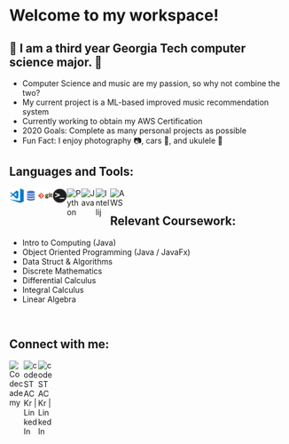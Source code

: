 # Welcome to my workspace!


## :bee: I am a third year Georgia Tech computer science major. :bee:

- Computer Science and music are my passion, so why not combine the two?
- My current project is a ML-based improved music recommendation system 
- Currently working to obtain my AWS Certification
- 2020 Goals: Complete as many personal projects as possible 
- Fun Fact: I enjoy photography :camera:, cars :red_car:, and ukulele :musical_note:


## Languages and Tools:
<img align="left" alt="Visual Studio Code" width="26px" src="https://raw.githubusercontent.com/github/explore/80688e429a7d4ef2fca1e82350fe8e3517d3494d/topics/visual-studio-code/visual-studio-code.png" />
<img align="left" alt="SQL" width="26px" src="https://raw.githubusercontent.com/github/explore/80688e429a7d4ef2fca1e82350fe8e3517d3494d/topics/sql/sql.png" />
<img align="left" alt="Git" width="26px" src="https://raw.githubusercontent.com/github/explore/80688e429a7d4ef2fca1e82350fe8e3517d3494d/topics/git/git.png" />
<img align="left" alt="Terminal" width="26px" src="https://raw.githubusercontent.com/github/explore/80688e429a7d4ef2fca1e82350fe8e3517d3494d/topics/terminal/terminal.png" />
<img align="left" alt="Python" width="26px" src="https://img.icons8.com/color/48/000000/python.png"/>
<img align="left" alt="Java" width="26px" src="https://img.icons8.com/color/48/000000/java-coffee-cup-logo.png"/>
<img align="left" alt="Intellij" width="26px" src="https://img.icons8.com/color/48/000000/intellij-idea.png"/>
<img align="left" alt="AWS" width="26px" src="https://img.icons8.com/color/48/000000/amazon-web-services.png"/>

<br />

## Relevant Coursework:
- Intro to Computing (Java)
- Object Oriented Programming (Java / JavaFx)
- Data Struct & Algorithms
- Discrete Mathematics
- Differential Calculus
- Integral Calculus
- Linear Algebra

<br />

## Connect with me:
[<img align="left" alt="Codecademy" width="26px" src="https://avatars3.githubusercontent.com/u/1463944?s=200&v=4"/>](https://www.codecademy.com/profiles/Joshuarreid45)
[<img align="left" alt="codeSTACKr | LinkedIn" width="26px" src="https://cdn.jsdelivr.net/npm/simple-icons@v3/icons/linkedin.svg" />](https://www.linkedin.com/in/joshua-reid-9a18361b4/)
[<img align="left" alt="codeSTACKr | LinkedIn" width="26px" src="https://www.brandeis.edu/hiatt/_images/new-handshake-logo.png" />](https://gatech.joinhandshake.com/users/28169421)





                                                                                           


